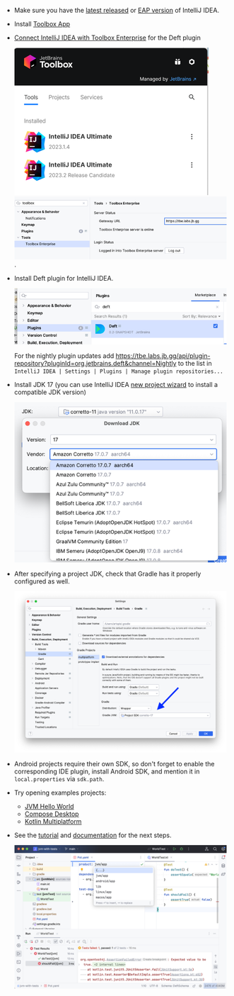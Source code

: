 - Make sure you have the [latest released](https://www.jetbrains.com/idea/download/) or [EAP version](https://www.jetbrains.com/idea/nextversion/) of IntelliJ IDEA.


- Install [Toolbox App](https://www.jetbrains.com/lp/toolbox/)

- [Connect IntelliJ IDEA with Toolbox Enterprise](https://tbe.labs.jb.gg/) for the Deft plugin

  ![](images/tbe-app.png)
  ![](images/tbe-settings.png).


- Install Deft plugin for IntelliJ IDEA.
 
  ![](images/plugin.png)

  For the nightly plugin updates add https://tbe.labs.jb.gg/api/plugin-repository?pluginId=org.jetbrains.deft&channel=Nightly to the list in `IntelliJ IDEA | Settings | Plugins | Manage plugin repositories...`
  

- Install JDK 17 (you can use IntelliJ IDEA [new project wizard](https://www.jetbrains.com/help/idea/new-project-wizard.html#new-project-no-frameworks) to install a compatible JDK version)

  ![](images/jdk.png)


- After specifying a project JDK, check that Gradle has it properly configured as well.

  ![](images/gradle-settings.png)


- Android projects require their own SDK, so don't forget to enable the corresponding IDE plugin, install Android SDK, and mention it in `local.properties` via `sdk.path`.


- Try opening examples projects:
  - [JVM Hello World](../examples/jvm-kotlin+java)
  - [Compose Desktop](../examples/compose-desktop)
  - [Kotlin Multiplatform](../examples/multiplatform)


- See the [tutorial](Tutorial.md) and [documentation](Documentation.md) for the next steps.

  ![](images/ide.png)
 



